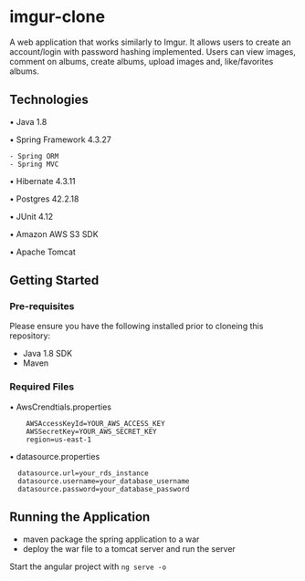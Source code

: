 # imgur-clone
A web application that works similarly to Imgur. It allows users to create an account/login with password hashing implemented. Users can view images, comment on albums, create albums, upload images and, like/favorites albums.

## Technologies
• Java 1.8

• Spring Framework 4.3.27

    - Spring ORM    
    - Spring MVC
    
• Hibernate 4.3.11

• Postgres 42.2.18

• JUnit 4.12

• Amazon AWS S3 SDK

• Apache Tomcat


## Getting Started

### Pre-requisites
Please ensure you have the following installed prior to cloneing this repository:
- Java 1.8 SDK
- Maven


### Required Files
• AwsCrendtials.properties

        AWSAccessKeyId=YOUR_AWS_ACCESS_KEY
        AWSSecretKey=YOUR_AWS_SECRET_KEY
        region=us-east-1

• datasource.properties

      datasource.url=your_rds_instance
      datasource.username=your_database_username
      datasource.password=your_database_password


## Running the Application

- maven package the spring application to a war
- deploy the war file to a tomcat server and run the server


Start the angular project with 
`ng serve -o`


